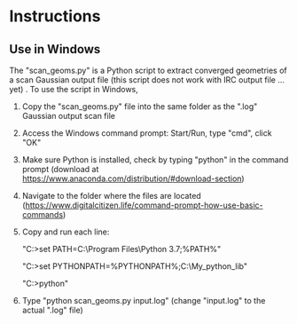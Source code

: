 # Instructions

## Use in Windows

The "scan_geoms.py" is a Python script to extract converged geometries of a scan Gaussian output file (this script does not work with IRC output file ... yet) . To use the script in Windows,

1. Copy the "scan_geoms.py" file into the same folder as the ".log" Gaussian output scan file

2. Access the Windows command prompt: Start/Run, type "cmd", click "OK"

3. Make sure Python is installed, check by typing "python" in the command prompt (download at https://www.anaconda.com/distribution/#download-section)

4. Navigate to the folder where the files are located (https://www.digitalcitizen.life/command-prompt-how-use-basic-commands)

5. Copy and run each line:

   "C:\>set PATH=C:\Program Files\Python 3.7;%PATH%"

   "C:\>set PYTHONPATH=%PYTHONPATH%;C:\My_python_lib"

   "C:\>python"

6. Type "python scan_geoms.py input.log" (change "input.log" to the actual ".log" file)